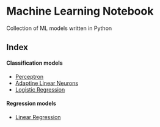 # Machine Learning Notebook

Collection of ML models written in Python 

## Index

#### Classification models

- [Perceptron](Perceptron/)
- [Adaptine Linear Neurons](Adaline/)
- [Logistic Regression](LogisticRegression/)

#### Regression models

- [Linear Regression](LinearRegression/)